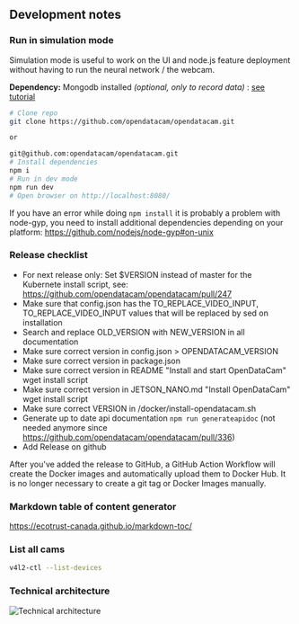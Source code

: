 ## Development notes

### Run in simulation mode

Simulation mode is useful to work on the UI and node.js feature deployment without having to run the neural network / the webcam.

**Dependency:** Mongodb installed _(optional, only to record data)_ : [see tutorial](https://docs.mongodb.com/manual/installation/#mongodb-community-edition)

```bash
# Clone repo
git clone https://github.com/opendatacam/opendatacam.git

or

git@github.com:opendatacam/opendatacam.git
# Install dependencies
npm i
# Run in dev mode
npm run dev
# Open browser on http://localhost:8080/
```

If you have an error while doing `npm install` it is probably a problem with node-gyp, you need to install additional dependencies depending on your platform: https://github.com/nodejs/node-gyp#on-unix

### Release checklist

- For next release only: Set $VERSION instead of master for the Kubernete install script, see: https://github.com/opendatacam/opendatacam/pull/247
- Make sure that config.json has the TO_REPLACE_VIDEO_INPUT, TO_REPLACE_VIDEO_INPUT values that will be replaced by sed on installation
- Search and replace OLD_VERSION with NEW_VERSION in all documentation
- Make sure correct version in config.json > OPENDATACAM_VERSION
- Make sure correct version in package.json
- Make sure correct version in README "Install and start OpenDataCam" wget install script
- Make sure correct version in JETSON_NANO.md "Install OpenDataCam" wget install script
- Make sure correct VERSION in /docker/install-opendatacam.sh
- Generate up to date api documentation `npm run generateapidoc` (not needed anymore since https://github.com/opendatacam/opendatacam/pull/336)
- Add Release on github

After you've added the release to GitHub, a GitHub Action Workflow will create the Docker images and automatically upload them to Docker Hub.
It is no longer necessary to create a git tag or Docker Images manually.

### Markdown table of content generator

https://ecotrust-canada.github.io/markdown-toc/

### List all cams

```bash
v4l2-ctl --list-devices
```

### Technical architecture

![Technical architecture](https://user-images.githubusercontent.com/533590/60489282-3f2d1700-9ca4-11e9-932c-19bf84e04f9a.png)


